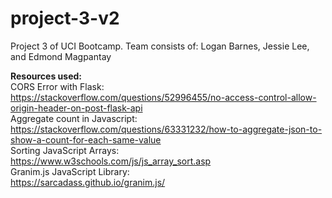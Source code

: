 # project-3-v2
Project 3 of UCI Bootcamp. Team consists of: Logan Barnes, Jessie Lee, and Edmond Magpantay


<b>Resources used:</b></br>
CORS Error with Flask:</br>
https://stackoverflow.com/questions/52996455/no-access-control-allow-origin-header-on-post-flask-api</br>
Aggregate count in Javascript:</br>
https://stackoverflow.com/questions/63331232/how-to-aggregate-json-to-show-a-count-for-each-same-value</br>
Sorting JavaScript Arrays:</br>
https://www.w3schools.com/js/js_array_sort.asp</br>
Granim.js JavaScript Library:</br>
https://sarcadass.github.io/granim.js/</br>